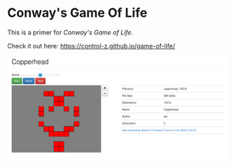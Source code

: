 Conway's Game Of Life
=====================

This is a primer for *Conway's Game of Life*.

Check it out here: https://control-z.github.io/game-of-life/

![Screenshot](images/screenshot.png)

